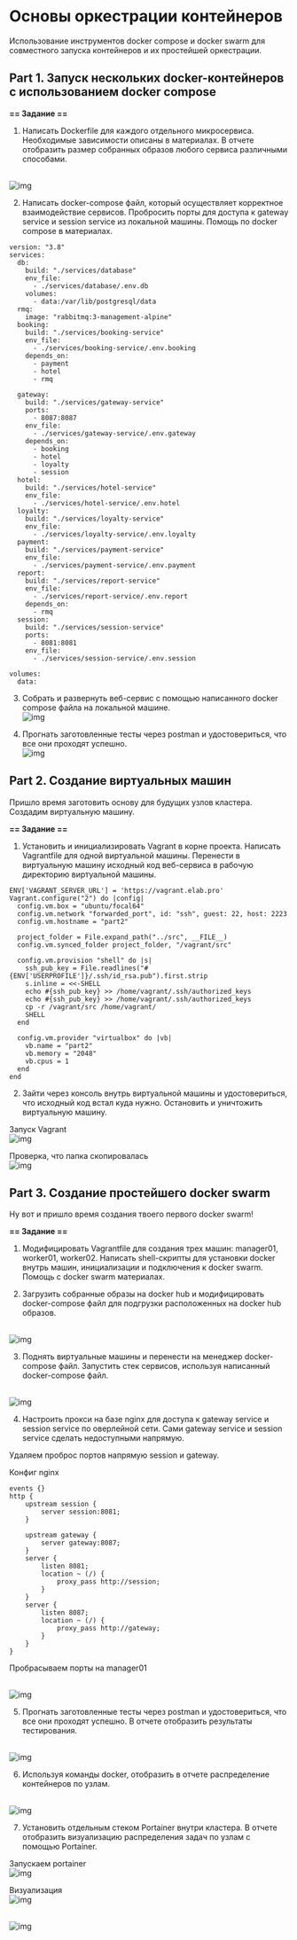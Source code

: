 # Основы оркестрации контейнеров

Использование инструментов docker compose и docker swarm для совместного запуска контейнеров и их простейшей оркестрации.


## Part 1. Запуск нескольких docker-контейнеров с использованием docker compose

**== Задание ==**

1) Написать Dockerfile для каждого отдельного микросервиса. Необходимые зависимости описаны в материалах. В отчете отобразить размер собранных образов любого сервиса различными способами.

<br/> ![img](images/1.1.png)

2) Написать docker-compose файл, который осуществляет корректное взаимодействие сервисов. Пробросить порты для доступа к gateway service и session service из локальной машины. Помощь по docker compose в материалах.

```
version: "3.8"
services:
  db:
    build: "./services/database"
    env_file:
      - ./services/database/.env.db
    volumes:
      - data:/var/lib/postgresql/data
  rmq:
    image: "rabbitmq:3-management-alpine"
  booking:
    build: "./services/booking-service"
    env_file:
      - ./services/booking-service/.env.booking
    depends_on:
      - payment
      - hotel
      - rmq

  gateway:
    build: "./services/gateway-service"
    ports:
      - 8087:8087
    env_file:
      - ./services/gateway-service/.env.gateway
    depends_on:
      - booking
      - hotel
      - loyalty
      - session
  hotel:
    build: "./services/hotel-service"
    env_file:
      - ./services/hotel-service/.env.hotel
  loyalty:
    build: "./services/loyalty-service"
    env_file:
      - ./services/loyalty-service/.env.loyalty
  payment:
    build: "./services/payment-service"
    env_file:
      - ./services/payment-service/.env.payment
  report:
    build: "./services/report-service"
    env_file:
      - ./services/report-service/.env.report
    depends_on:
      - rmq
  session:
    build: "./services/session-service"
    ports:
      - 8081:8081
    env_file:
      - ./services/session-service/.env.session

volumes:
  data:

```

3) Собрать и развернуть веб-сервис с помощью написанного docker compose файла на локальной машине.
<br/> ![img](images/1.3.png)

4) Прогнать заготовленные тесты через postman и удостовериться, что все они проходят успешно. 
<br/> ![img](images/1.4.png)

## Part 2. Создание виртуальных машин

Пришло время заготовить основу для будущих узлов кластера. Создадим виртуальную машину.

**== Задание ==**

1) Установить и инициализировать Vagrant в корне проекта. Написать Vagrantfile для одной виртуальной машины. Перенести в виртуальную машину исходный код веб-сервиса в рабочую директорию виртуальной машины.
```
ENV['VAGRANT_SERVER_URL'] = 'https://vagrant.elab.pro'
Vagrant.configure("2") do |config|
  config.vm.box = "ubuntu/focal64"
  config.vm.network "forwarded_port", id: "ssh", guest: 22, host: 2223
  config.vm.hostname = "part2"

  project_folder = File.expand_path("../src", __FILE__)
  config.vm.synced_folder project_folder, "/vagrant/src"

  config.vm.provision "shell" do |s|
    ssh_pub_key = File.readlines("#{ENV['USERPROFILE']}/.ssh/id_rsa.pub").first.strip
    s.inline = <<-SHELL
    echo #{ssh_pub_key} >> /home/vagrant/.ssh/authorized_keys
    echo #{ssh_pub_key} >> /home/vagrant/.ssh/authorized_keys
    cp -r /vagrant/src /home/vagrant/
    SHELL
  end

  config.vm.provider "virtualbox" do |vb|
    vb.name = "part2"
    vb.memory = "2048"
    vb.cpus = 1
  end
end
```

2) Зайти через консоль внутрь виртуальной машины и удостовериться, что исходный код встал куда нужно. Остановить и уничтожить виртуальную машину.

Запуск Vagrant
 <br/> ![img](images/2.2.png)

Проверка, что папка скопировалась <br/> ![img](images/2.3.png)

## Part 3. Создание простейшего docker swarm

Ну вот и пришло время создания твоего первого docker swarm!

**== Задание ==**

1) Модифицировать Vagrantfile для создания трех машин: manager01, worker01, worker02. Написать shell-скрипты для установки docker внутрь машин, инициализации и подключения к docker swarm. Помощь с docker swarm материалах.

2) Загрузить собранные образы на docker hub и модифицировать docker-compose файл для подгрузки расположенных на docker hub образов.

<br/> ![img](images/3.1.png)

3) Поднять виртуальные машины и перенести на менеджер docker-compose файл. Запустить стек сервисов, используя написанный docker-compose файл.

<br/> ![img](images/3.2.png)

4) Настроить прокси на базе nginx для доступа к gateway service и session service по оверлейной сети. Сами gateway service и session service сделать недоступными напрямую.

Удаляем проброс портов напрямую session и gateway.

Конфиг nginx
```
events {}
http {
    upstream session {
        server session:8081;
    }

    upstream gateway {
        server gateway:8087;
    }
    server {
        listen 8081;
        location ~ (/) {
            proxy_pass http://session;
        }
    }
    server {
        listen 8087;
        location ~ (/) {
            proxy_pass http://gateway;
        }
    }
}
```
Пробрасываем порты на manager01

<br/> ![img](images/3.3.png)

5) Прогнать заготовленные тесты через postman и удостовериться, что все они проходят успешно. В отчете отобразить результаты тестирования.

<br/> ![img](images/3.4.png)

6) Используя команды docker, отобразить в отчете распределение контейнеров по узлам.

<br/> ![img](images/3.5.png)

7) Установить отдельным стеком Portainer внутри кластера. В отчете отобразить визуализацию распределения задач по узлам с помощью Portainer.

Запускаем portainer
<br/> ![img](images/3.6.png)

Визуализация
<br/> ![img](images/3.7.png)

<br/> ![img](images/3.8.png)